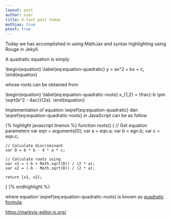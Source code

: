 ```yaml
---
layout: post
author: user
title: X-last post today
mathjax: true
ptext: true
---
```


Today we has accomplished in using MathJax and syntax highlighting using Rouge in Jekyll.

<!--div style="text-align: center">
<canvas width="300" height="150" style="background: #fafafa">
</canvas>
</div-->

<script>
data = {
	x: [0, 30, 60, 90, 120, 150, 180, 210, 240, 270, 300],
	y: [0, 15, 90, 100, 140, 150, 140, 100, 90, 15, 0],
};
draw(data);
</script>


A quadratic equation is simply

\begin{equation}
\label{eq:equation-quadratic}
y = ax^2 + bx + c,
\end{equation}

whose roots can be obtained from

\begin{equation}
\label{eq:equation-quadratic-roots}
x_{1,2} = \frac{-b \pm \sqrt{b^2 - 4ac}}{2a}.
\end{equation}

Implementation of equation \eqref{eq:equation-quadratic} dan \eqref{eq:equation-quadratic-roots} in JavaScript can be as follow

{% highlight javascript linenos %}
function roots() {
	// Get equation parameters
	var eqn = arguments[0];
	var a = eqn.a;
	var b = egn.b;
	var c = eqn.c;
	
	// Calculate discriminant
	var D = b * b - 4 * a * c;
	
	// Calculate roots using 
	var x1 = (-b + Math.sqrt(D)) / (2 * a);
	var x2 = (-b - Math.sqrt(D)) / (2 * a);
	
	return [x1, x2];
}
{% endhighlight %}

where equation \eqref{eq:equation-quadratic-roots} is known as [quadratic formula](https://en.wikipedia.org/wiki/Quadratic_formula).

https://markvis-editor.js.org/

